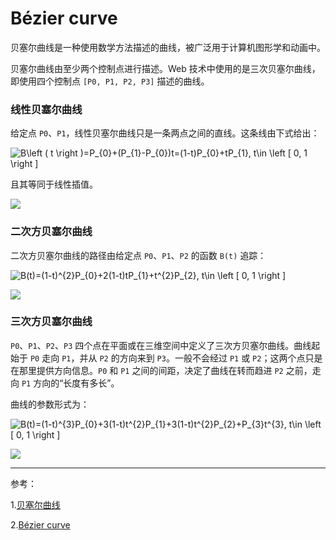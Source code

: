 # Bézier curve

贝塞尔曲线是一种使用数学方法描述的曲线，被广泛用于计算机图形学和动画中。

贝塞尔曲线由至少两个控制点进行描述。Web 技术中使用的是三次贝塞尔曲线，即使用四个控制点 `[P0, P1, P2, P3]` 描述的曲线。

### 线性贝塞尔曲线

给定点 `P0`、`P1`，线性贝塞尔曲线只是一条两点之间的直线。这条线由下式给出：

<img src="https://latex.codecogs.com/svg.image?B\left&space;(&space;t&space;\right&space;)=P_{0}&plus;(P_{1}-P_{0})t=(1-t)P_{0}&plus;tP_{1},&space;t\in&space;\left&space;[&space;0,&space;1&space;\right&space;]" title="B\left ( t \right )=P_{0}+(P_{1}-P_{0})t=(1-t)P_{0}+tP_{1}, t\in \left [ 0, 1 \right ]" />

且其等同于线性插值。

![](https://images.weserv.nl/?url=upload.wikimedia.org/wikipedia/commons/thumb/0/00/B%C3%A9zier_1_big.gif/240px-B%C3%A9zier_1_big.gif)

### 二次方贝塞尔曲线

二次方贝塞尔曲线的路径由给定点 `P0`、`P1`、`P2` 的函数 `B(t)` 追踪：

<img src="https://latex.codecogs.com/svg.image?B(t)=(1-t)^{2}P_{0}&plus;2(1-t)tP_{1}&plus;t^{2}P_{2},&space;t\in&space;\left&space;[&space;0,&space;1&space;\right&space;]" title="B(t)=(1-t)^{2}P_{0}+2(1-t)tP_{1}+t^{2}P_{2}, t\in \left [ 0, 1 \right ]" />

![](https://images.weserv.nl/?url=upload.wikimedia.org/wikipedia/commons/thumb/6/6b/B%C3%A9zier_2_big.svg/240px-B%C3%A9zier_2_big.svg.png)

### 三次方贝塞尔曲线

`P0`、`P1`、`P2`、`P3` 四个点在平面或在三维空间中定义了三次方贝塞尔曲线。曲线起始于 `P0` 走向 `P1`，并从 `P2` 的方向来到 `P3`。一般不会经过 `P1` 或 `P2`；这两个点只是在那里提供方向信息。`P0` 和 `P1` 之间的间距，决定了曲线在转而趋进 `P2` 之前，走向 `P1` 方向的“长度有多长”。

曲线的参数形式为：

<img src="https://latex.codecogs.com/svg.image?B(t)=(1-t)^{3}P_{0}&plus;3(1-t)^{2}tP_{1}&plus;3(1-t)t^{2}P_{2}&plus;P_{3}t^{3},&space;t\in&space;\left&space;[&space;0,&space;1&space;\right&space;]" title="B(t)=(1-t)^{3}P_{0}+3(1-t)t^{2}P_{1}+3(1-t)t^{2}P_{2}+P_{3}t^{3}, t\in \left [ 0, 1 \right ]" />

![](https://images.weserv.nl/?url=upload.wikimedia.org/wikipedia/commons/thumb/8/89/B%C3%A9zier_3_big.svg/240px-B%C3%A9zier_3_big.svg.png)

---

参考：

1.[贝塞尔曲线](https://www.wanweibaike.com/wiki-%E8%B2%9D%E8%8C%B2%E6%9B%B2%E7%B7%9A)

2.[Bézier curve](https://en.wanweibaike.com/wiki-B%C3%A9zier%20Curve)
